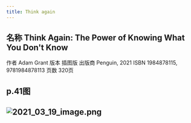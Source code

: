 ```yaml
---
title: Think again
---
```


## 名称	Think Again: The Power of Knowing What You Don't Know
作者	Adam Grant
版本	插图版
出版商	Penguin, 2021
ISBN	1984878115, 9781984878113
页数	320页
## p.41图
## ![2021_03_19_image.png](https://cdn.logseq.com/%2F4f9c0a67-bcf1-4b26-b3c0-3c18c1de95ab39a1b4dc-764f-4ccd-8e89-a93a3311929e2021_03_19_image.png?Expires=4769715595&Signature=JSGjrVSR0quReKTlitryOHf2wrZu5HbV1Qg-pwm3XNXA~2FDcin~nwFxfs6SFsvrTegx2xMiKAk-7SMjtfpCIaVvpiLALb65BQWz08XVsSxjEHNDBE0SEX8BuBmV~WCQeKDr0GIfWzalbWM1ltBKu1MZgXZHqP3MTwQbVHRlPThzLdFZeU8eVhxdichEplmV~rB3A8JkXnGjdPqMEJpgzfoxYD0x3s7NrpvH2UtWD20xFWOaT9-iID02cBTo~33ipi474IQITeIN4ZFmhKFBcgoE2i--hyHyotmjTlyCSjhsCc4YFYrZwCWgNXF1rNRzyiiGDzO0oRsCjnO30cKDIQ__&Key-Pair-Id=APKAJE5CCD6X7MP6PTEA)
##
